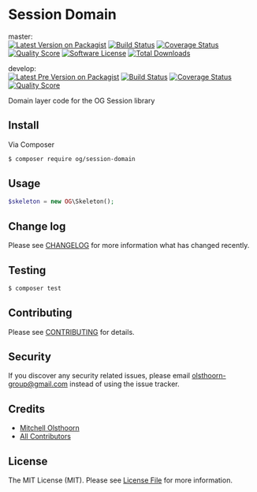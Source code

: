 # Session Domain

master:  
[![Latest Version on Packagist][ico-version]][link-packagist]
[![Build Status][ico-travis-master]][link-travis]
[![Coverage Status][ico-scrutinizer-master]][link-scrutinizer]
[![Quality Score][ico-code-quality-master]][link-code-quality]
[![Software License][ico-license]](LICENSE)
[![Total Downloads][ico-downloads]][link-downloads]

develop:  
[![Latest Pre Version on Packagist][ico-version-pre]][link-packagist]
[![Build Status][ico-travis-develop]][link-travis]
[![Coverage Status][ico-scrutinizer-develop]][link-scrutinizer]
[![Quality Score][ico-code-quality-develop]][link-code-quality]

Domain layer code for the OG Session library

## Install

Via Composer

``` bash
$ composer require og/session-domain
```

## Usage

``` php
$skeleton = new OG\Skeleton();
```

## Change log

Please see [CHANGELOG](CHANGELOG.md) for more information what has changed recently.

## Testing

``` bash
$ composer test
```

## Contributing

Please see [CONTRIBUTING](CONTRIBUTING.md) for details.

## Security

If you discover any security related issues, please email olsthoorn-group@gmail.com instead of using the issue tracker.

## Credits

- [Mitchell Olsthoorn][link-author]
- [All Contributors][link-contributors]

## License

The MIT License (MIT). Please see [License File](LICENSE) for more information.

[ico-version]: https://img.shields.io/packagist/v/og/session-domain.svg?style=flat-square
[ico-version-pre]: https://img.shields.io/packagist/vpre/og/session-domain.svg?style=flat-square
[ico-license]: https://img.shields.io/packagist/l/og/account-domain.svg?style=flat-square
[ico-travis-master]: https://img.shields.io/travis/olsthoorn-group/session-domain/master.svg?style=flat-square
[ico-travis-develop]: https://img.shields.io/travis/olsthoorn-group/session-domain/develop.svg?style=flat-square
[ico-scrutinizer-master]: https://img.shields.io/scrutinizer/coverage/g/olsthoorn-group/session-domain/master.svg?style=flat-square
[ico-scrutinizer-develop]: https://img.shields.io/scrutinizer/coverage/g/olsthoorn-group/session-domain/develop.svg?style=flat-square
[ico-code-quality-master]: https://img.shields.io/scrutinizer/g/olsthoorn-group/session-domain/master.svg?style=flat-square
[ico-code-quality-develop]: https://img.shields.io/scrutinizer/g/olsthoorn-group/session-domain/develop.svg?style=flat-square
[ico-downloads]: https://img.shields.io/packagist/dt/og/session-domain.svg?style=flat-square

[link-packagist]: https://packagist.org/packages/og/session-domain
[link-travis]: https://travis-ci.org/olsthoorn-group/session-domain
[link-scrutinizer]: https://scrutinizer-ci.com/g/olsthoorn-group/session-domain/code-structure
[link-code-quality]: https://scrutinizer-ci.com/g/olsthoorn-group/session-domain
[link-downloads]: https://packagist.org/packages/og/session-domain
[link-author]: https://github.com/mitchellolsthoorn
[link-contributors]: ../../contributors
